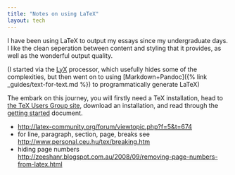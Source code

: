 ```yaml
---
title: "Notes on using LaTeX"
layout: tech
---
```

I have been using LaTeX to output my essays since my undergraduate days. I like the clean seperation between content and styling that it provides, as well as the wonderful output quality.

(I started via the [LyX](http://lyx.org/) processor, which usefully hides some of the complexities, but then went on to using [Markdown+Pandoc]({% link _guides/text-for-text.md %}) to programmatically generate LaTeX)

The embark on this journey, you will firstly need a TeX installation, head to [the TeX Users Group site](http://tug.org/), download an installation, and read through the [getting started](http://tug.org/begin.html) document.

* <http://latex-community.org/forum/viewtopic.php?f=5&t=674>
* for line, paragraph, section, page, breaks see <http://www.personal.ceu.hu/tex/breaking.htm>
* hiding page numbers <http://zeeshanr.blogspot.com.au/2008/09/removing-page-numbers-from-latex.html>
